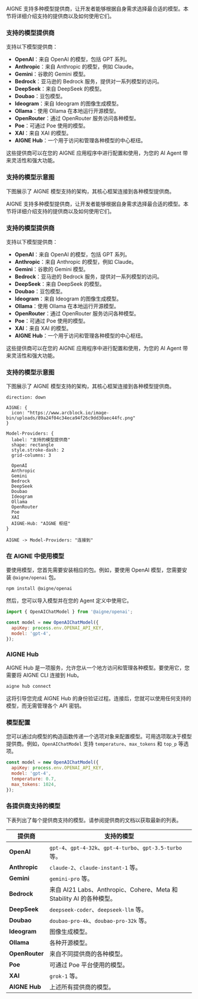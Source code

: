 AIGNE 支持多种模型提供商，让开发者能够根据自身需求选择最合适的模型。本节将详细介绍支持的提供商以及如何使用它们。

### 支持的模型提供商

支持以下模型提供商：

- **OpenAI**：来自 OpenAI 的模型，包括 GPT 系列。
- **Anthropic**：来自 Anthropic 的模型，例如 Claude。
- **Gemini**：谷歌的 Gemini 模型。
- **Bedrock**：亚马逊的 Bedrock 服务，提供对一系列模型的访问。
- **DeepSeek**：来自 DeepSeek 的模型。
- **Doubao**：豆包模型。
- **Ideogram**：来自 Ideogram 的图像生成模型。
- **Ollama**：使用 Ollama 在本地运行开源模型。
- **OpenRouter**：通过 OpenRouter 服务访问各种模型。
- **Poe**：可通过 Poe 使用的模型。
- **XAI**：来自 XAI 的模型。
- **AIGNE Hub**：一个用于访问和管理各种模型的中心枢纽。

这些提供商可以在您的 AIGNE 应用程序中进行配置和使用，为您的 AI Agent 带来灵活性和强大功能。

### 支持的模型示意图

下图展示了 AIGNE 模型支持的架构，其核心框架连接到各种模型提供商。

AIGNE 支持多种模型提供商，让开发者能够根据自身需求选择最合适的模型。本节将详细介绍支持的提供商以及如何使用它们。

### 支持的模型提供商

支持以下模型提供商：

- **OpenAI**：来自 OpenAI 的模型，包括 GPT 系列。
- **Anthropic**：来自 Anthropic 的模型，例如 Claude。
- **Gemini**：谷歌的 Gemini 模型。
- **Bedrock**：亚马逊的 Bedrock 服务，提供对一系列模型的访问。
- **DeepSeek**：来自 DeepSeek 的模型。
- **Doubao**：豆包模型。
- **Ideogram**：来自 Ideogram 的图像生成模型。
- **Ollama**：使用 Ollama 在本地运行开源模型。
- **OpenRouter**：通过 OpenRouter 服务访问各种模型。
- **Poe**：可通过 Poe 使用的模型。
- **XAI**：来自 XAI 的模型。
- **AIGNE Hub**：一个用于访问和管理各种模型的中心枢纽。

这些提供商可以在您的 AIGNE 应用程序中进行配置和使用，为您的 AI Agent 带来灵活性和强大功能。

### 支持的模型示意图

下图展示了 AIGNE 模型支持的架构，其核心框架连接到各种模型提供商。

```d2
direction: down

AIGNE: {
  icon: "https://www.arcblock.io/image-bin/uploads/89a24f04c34eca94f26c9dd30aec44fc.png"
}

Model-Providers: {
  label: "支持的模型提供商"
  shape: rectangle
  style.stroke-dash: 2
  grid-columns: 3

  OpenAI
  Anthropic
  Gemini
  Bedrock
  DeepSeek
  Doubao
  Ideogram
  Ollama
  OpenRouter
  Poe
  XAI
  AIGNE-Hub: "AIGNE 枢纽"
}

AIGNE -> Model-Providers: "连接到"
```

### 在 AIGNE 中使用模型

要使用模型，您首先需要安装相应的包。例如，要使用 OpenAI 模型，您需要安装 `@aigne/openai` 包。

```bash
npm install @aigne/openai
```

然后，您可以导入模型并在您的 Agent 定义中使用它。

```javascript
import { OpenAIChatModel } from '@aigne/openai';

const model = new OpenAIChatModel({
  apiKey: process.env.OPENAI_API_KEY,
  model: 'gpt-4',
});
```

### AIGNE Hub

AIGNE Hub 是一项服务，允许您从一个地方访问和管理各种模型。要使用它，您需要将 AIGNE CLI 连接到 Hub。

```bash
aigne hub connect
```

这将引导您完成 AIGNE Hub 的身份验证过程。连接后，您就可以使用任何支持的模型，而无需管理各个 API 密钥。

### 模型配置

您可以通过向模型的构造函数传递一个选项对象来配置模型。可用选项取决于模型提供商。例如，`OpenAIChatModel` 支持 `temperature`、`max_tokens` 和 `top_p` 等选项。

```javascript
const model = new OpenAIChatModel({
  apiKey: process.env.OPENAI_API_KEY,
  model: 'gpt-4',
  temperature: 0.7,
  max_tokens: 1024,
});
```

### 各提供商支持的模型

下表列出了每个提供商支持的模型。请参阅提供商的文档以获取最新的列表。

| 提供商 | 支持的模型 |
| --- | --- |
| **OpenAI** | `gpt-4`、`gpt-4-32k`、`gpt-4-turbo`、`gpt-3.5-turbo` 等。 |
| **Anthropic** | `claude-2`、`claude-instant-1` 等。 |
| **Gemini** | `gemini-pro` 等。 |
| **Bedrock** | 来自 AI21 Labs、Anthropic、Cohere、Meta 和 Stability AI 的各种模型。 |
| **DeepSeek** | `deepseek-coder`、`deepseek-llm` 等。 |
| **Doubao** | `doubao-pro-4k`、`doubao-pro-32k` 等。 |
| **Ideogram** | 图像生成模型。 |
| **Ollama** | 各种开源模型。 |
| **OpenRouter** | 来自不同提供商的各种模型。 |
| **Poe** | 可通过 Poe 平台使用的模型。 |
| **XAI** | `grok-1` 等。 |
| **AIGNE Hub**| 上述所有提供商的模型。 |